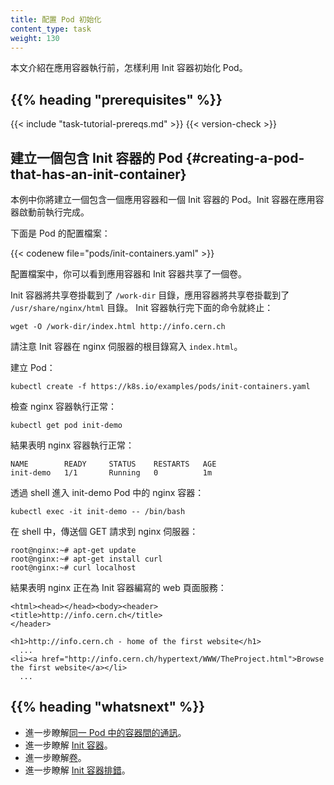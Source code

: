 ```yaml
---
title: 配置 Pod 初始化
content_type: task
weight: 130
---
```


<!--
title: Configure Pod Initialization
content_type: task
weight: 130
-->

<!-- overview -->
<!--
This page shows how to use an Init Container to initialize a Pod before an
application Container runs.
-->
本文介紹在應用容器執行前，怎樣利用 Init 容器初始化 Pod。

## {{% heading "prerequisites" %}}

{{< include "task-tutorial-prereqs.md" >}} {{< version-check >}}

<!-- steps -->

<!--
## Create a Pod that has an Init Container

In this exercise you create a Pod that has one application Container and one
Init Container. The init container runs to completion before the application
container starts.

Here is the configuration file for the Pod:
-->
## 建立一個包含 Init 容器的 Pod  {#creating-a-pod-that-has-an-init-container}

本例中你將建立一個包含一個應用容器和一個 Init 容器的 Pod。Init 容器在應用容器啟動前執行完成。

下面是 Pod 的配置檔案：

{{< codenew file="pods/init-containers.yaml" >}}

<!--
In the configuration file, you can see that the Pod has a Volume that the init
container and the application container share.

The init container mounts the
shared Volume at `/work-dir`, and the application container mounts the shared
Volume at `/usr/share/nginx/html`. The init container runs the following command
and then terminates:
-->
配置檔案中，你可以看到應用容器和 Init 容器共享了一個卷。

Init 容器將共享卷掛載到了 `/work-dir` 目錄，應用容器將共享卷掛載到了 `/usr/share/nginx/html` 目錄。
Init 容器執行完下面的命令就終止：

```shell
wget -O /work-dir/index.html http://info.cern.ch
```

<!--
Notice that the init container writes the `index.html` file in the root directory
of the nginx server.

Create the Pod:
-->
請注意 Init 容器在 nginx 伺服器的根目錄寫入 `index.html`。

建立 Pod：

```shell
kubectl create -f https://k8s.io/examples/pods/init-containers.yaml
```

<!--
Verify that the nginx container is running:
-->
檢查 nginx 容器執行正常：

```shell
kubectl get pod init-demo
```

<!--
The output shows that the nginx container is running:
-->
結果表明 nginx 容器執行正常：

```
NAME        READY     STATUS    RESTARTS   AGE
init-demo   1/1       Running   0          1m
```

<!--
Get a shell into the nginx container running in the init-demo Pod:
-->
透過 shell 進入 init-demo Pod 中的 nginx 容器：

```shell
kubectl exec -it init-demo -- /bin/bash
```

<!--
In your shell, send a GET request to the nginx server:
-->

在 shell 中，傳送個 GET 請求到 nginx 伺服器：

```
root@nginx:~# apt-get update
root@nginx:~# apt-get install curl
root@nginx:~# curl localhost
```

<!--
The output shows that nginx is serving the web page that was written by the init container:
-->
結果表明 nginx 正在為 Init 容器編寫的 web 頁面服務：

```
<html><head></head><body><header>
<title>http://info.cern.ch</title>
</header>

<h1>http://info.cern.ch - home of the first website</h1>
  ...
<li><a href="http://info.cern.ch/hypertext/WWW/TheProject.html">Browse the first website</a></li>
  ...
```

## {{% heading "whatsnext" %}}

<!--
* Learn more about
[communicating between Containers running in the same Pod](/docs/tasks/access-application-cluster/communicate-containers-same-pod-shared-volume/).
* Learn more about [Init Containers](/docs/concepts/workloads/pods/init-containers/).
* Learn more about [Volumes](/docs/concepts/storage/volumes/).
* Learn more about [Debugging Init Containers](/docs/tasks/debug/debug-application/debug-init-containers/)
-->

* 進一步瞭解[同一 Pod 中的容器間的通訊](/zh-cn/docs/tasks/access-application-cluster/communicate-containers-same-pod-shared-volume/)。
* 進一步瞭解 [Init 容器](/zh-cn/docs/concepts/workloads/pods/init-containers/)。
* 進一步瞭解[卷](/zh-cn/docs/concepts/storage/volumes/)。
* 進一步瞭解 [Init 容器排錯](/zh-cn/docs/tasks/debug/debug-application/debug-init-containers/)。

